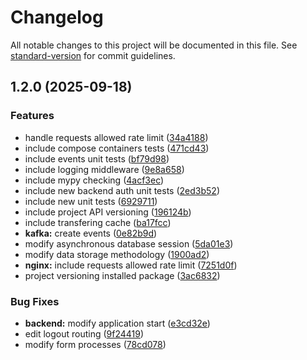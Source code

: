 # Changelog

All notable changes to this project will be documented in this file. See [standard-version](https://github.com/conventional-changelog/standard-version) for commit guidelines.

## 1.2.0 (2025-09-18)


### Features

* handle requests allowed rate limit ([34a4188](https://github.com/Filpon/super-auth/commit/34a418815979294978a5c928769dae6faa131a30))
* include compose containers tests ([471cd43](https://github.com/Filpon/super-auth/commit/471cd43ddddbdd000925091d5e2ba99ed4d4063f))
* include events unit tests ([bf79d98](https://github.com/Filpon/super-auth/commit/bf79d9818b5ef8e93cdccc6126c961f0d31d6f28))
* include logging middleware ([9e8a658](https://github.com/Filpon/super-auth/commit/9e8a658a46b9d3eab297d872b729ee38e18b1082))
* include mypy checking ([4acf3ec](https://github.com/Filpon/super-auth/commit/4acf3ec8026c0a997cf60c4f2889499b851f1eee))
* include new backend auth unit tests ([2ed3b52](https://github.com/Filpon/super-auth/commit/2ed3b52df029a5ef2abd78d3e930640caf660412))
* include new unit tests ([6929711](https://github.com/Filpon/super-auth/commit/6929711f3b02933dc0bf4129880642ac074bb69f))
* include project API versioning ([196124b](https://github.com/Filpon/super-auth/commit/196124b3235e81c85b0b77cd5cfddc818f653964))
* include transfering cache ([ba17fcc](https://github.com/Filpon/super-auth/commit/ba17fccbfc683a9c1af47345725b39bde92ff900))
* **kafka:** create events ([0e82b9d](https://github.com/Filpon/super-auth/commit/0e82b9d89e6147888a80223ddb2595e46c74a4c4))
* modify asynchronous database session ([5da01e3](https://github.com/Filpon/super-auth/commit/5da01e38d9f79b831bbb9e85220de43fb7f156a9))
* modify data storage methodology ([1900ad2](https://github.com/Filpon/super-auth/commit/1900ad2e4a8b05585ccd49afea6220424f40d253))
* **nginx:** include requests allowed rate limit ([7251d0f](https://github.com/Filpon/super-auth/commit/7251d0f926cb998e28022bea6efe3da01b252905))
* project versioning installed package ([3ac6832](https://github.com/Filpon/super-auth/commit/3ac6832349b3ffe59fd2b9c8994ebe5a66dfe6dd))


### Bug Fixes

* **backend:** modify application start ([e3cd32e](https://github.com/Filpon/super-auth/commit/e3cd32e790f223d083db7e129b02a99f5fd8b406))
* edit logout routing ([9f24419](https://github.com/Filpon/super-auth/commit/9f24419b9f8e87b3f5471829af91070440e290a1))
* modify form processes ([78cd078](https://github.com/Filpon/super-auth/commit/78cd0788a33aba3ccb734b9ca9fa432cb94f1e82))

